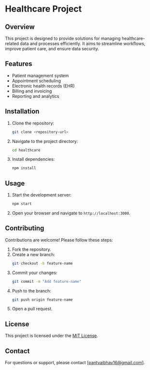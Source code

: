 # Healthcare Project

## Overview
This project is designed to provide solutions for managing healthcare-related data and processes efficiently. It aims to streamline workflows, improve patient care, and ensure data security.

## Features
- Patient management system
- Appointment scheduling
- Electronic health records (EHR)
- Billing and invoicing
- Reporting and analytics

## Installation
1. Clone the repository:
    ```bash
    git clone <repository-url>
    ```
2. Navigate to the project directory:
    ```bash
    cd healthcare
    ```
3. Install dependencies:
    ```bash
    npm install
    ```

## Usage
1. Start the development server:
    ```bash
    npm start
    ```
2. Open your browser and navigate to `http://localhost:3000`.

## Contributing
Contributions are welcome! Please follow these steps:
1. Fork the repository.
2. Create a new branch:
    ```bash
    git checkout -b feature-name
    ```
3. Commit your changes:
    ```bash
    git commit -m "Add feature-name"
    ```
4. Push to the branch:
    ```bash
    git push origin feature-name
    ```
5. Open a pull request.

## License
This project is licensed under the [MIT License](LICENSE).

## Contact
For questions or support, please contact [pantvaibhav16@gmail.com].
